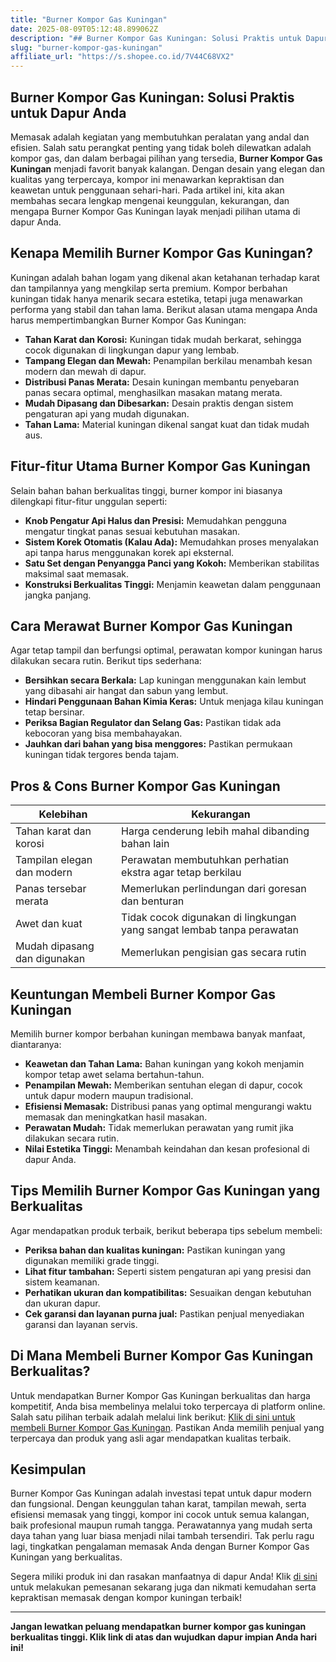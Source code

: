 ```yaml
---
title: "Burner Kompor Gas Kuningan"
date: 2025-08-09T05:12:48.899062Z
description: "## Burner Kompor Gas Kuningan: Solusi Praktis untuk Dapur Anda..."
slug: "burner-kompor-gas-kuningan"
affiliate_url: "https://s.shopee.co.id/7V44C68VX2"
---
```

## Burner Kompor Gas Kuningan: Solusi Praktis untuk Dapur Anda

Memasak adalah kegiatan yang membutuhkan peralatan yang andal dan efisien. Salah satu perangkat penting yang tidak boleh dilewatkan adalah kompor gas, dan dalam berbagai pilihan yang tersedia, **Burner Kompor Gas Kuningan** menjadi favorit banyak kalangan. Dengan desain yang elegan dan kualitas yang terpercaya, kompor ini menawarkan kepraktisan dan keawetan untuk penggunaan sehari-hari. Pada artikel ini, kita akan membahas secara lengkap mengenai keunggulan, kekurangan, dan mengapa Burner Kompor Gas Kuningan layak menjadi pilihan utama di dapur Anda.

## Kenapa Memilih Burner Kompor Gas Kuningan?

Kuningan adalah bahan logam yang dikenal akan ketahanan terhadap karat dan tampilannya yang mengkilap serta premium. Kompor berbahan kuningan tidak hanya menarik secara estetika, tetapi juga menawarkan performa yang stabil dan tahan lama. Berikut alasan utama mengapa Anda harus mempertimbangkan Burner Kompor Gas Kuningan:

- **Tahan Karat dan Korosi:** Kuningan tidak mudah berkarat, sehingga cocok digunakan di lingkungan dapur yang lembab.
- **Tampang Elegan dan Mewah:** Penampilan berkilau menambah kesan modern dan mewah di dapur.
- **Distribusi Panas Merata:** Desain kuningan membantu penyebaran panas secara optimal, menghasilkan masakan matang merata.
- **Mudah Dipasang dan Dibesarkan:** Desain praktis dengan sistem pengaturan api yang mudah digunakan.
- **Tahan Lama:** Material kuningan dikenal sangat kuat dan tidak mudah aus.

## Fitur-fitur Utama Burner Kompor Gas Kuningan

Selain bahan bahan berkualitas tinggi, burner kompor ini biasanya dilengkapi fitur-fitur unggulan seperti:

- **Knob Pengatur Api Halus dan Presisi:** Memudahkan pengguna mengatur tingkat panas sesuai kebutuhan masakan.
- **Sistem Korek Otomatis (Kalau Ada):** Memudahkan proses menyalakan api tanpa harus menggunakan korek api eksternal.
- **Satu Set dengan Penyangga Panci yang Kokoh:** Memberikan stabilitas maksimal saat memasak.
- **Konstruksi Berkualitas Tinggi:** Menjamin keawetan dalam penggunaan jangka panjang.

## Cara Merawat Burner Kompor Gas Kuningan

Agar tetap tampil dan berfungsi optimal, perawatan kompor kuningan harus dilakukan secara rutin. Berikut tips sederhana:

- **Bersihkan secara Berkala:** Lap kuningan menggunakan kain lembut yang dibasahi air hangat dan sabun yang lembut.
- **Hindari Penggunaan Bahan Kimia Keras:** Untuk menjaga kilau kuningan tetap bersinar.
- **Periksa Bagian Regulator dan Selang Gas:** Pastikan tidak ada kebocoran yang bisa membahayakan.
- **Jauhkan dari bahan yang bisa menggores:** Pastikan permukaan kuningan tidak tergores benda tajam.

## Pros & Cons Burner Kompor Gas Kuningan

| Kelebihan | Kekurangan |
| ----------- | ----------- |
| Tahan karat dan korosi | Harga cenderung lebih mahal dibanding bahan lain |
| Tampilan elegan dan modern | Perawatan membutuhkan perhatian ekstra agar tetap berkilau |
| Panas tersebar merata | Memerlukan perlindungan dari goresan dan benturan |
| Awet dan kuat | Tidak cocok digunakan di lingkungan yang sangat lembab tanpa perawatan |
| Mudah dipasang dan digunakan | Memerlukan pengisian gas secara rutin |

## Keuntungan Membeli Burner Kompor Gas Kuningan

Memilih burner kompor berbahan kuningan membawa banyak manfaat, diantaranya:

- **Keawetan dan Tahan Lama:** Bahan kuningan yang kokoh menjamin kompor tetap awet selama bertahun-tahun.
- **Penampilan Mewah:** Memberikan sentuhan elegan di dapur, cocok untuk dapur modern maupun tradisional.
- **Efisiensi Memasak:** Distribusi panas yang optimal mengurangi waktu memasak dan meningkatkan hasil masakan.
- **Perawatan Mudah:** Tidak memerlukan perawatan yang rumit jika dilakukan secara rutin.
- **Nilai Estetika Tinggi:** Menambah keindahan dan kesan profesional di dapur Anda.

## Tips Memilih Burner Kompor Gas Kuningan yang Berkualitas

Agar mendapatkan produk terbaik, berikut beberapa tips sebelum membeli:

- **Periksa bahan dan kualitas kuningan:** Pastikan kuningan yang digunakan memiliki grade tinggi.
- **Lihat fitur tambahan:** Seperti sistem pengaturan api yang presisi dan sistem keamanan.
- **Perhatikan ukuran dan kompatibilitas:** Sesuaikan dengan kebutuhan dan ukuran dapur.
- **Cek garansi dan layanan purna jual:** Pastikan penjual menyediakan garansi dan layanan servis.

## Di Mana Membeli Burner Kompor Gas Kuningan Berkualitas?

Untuk mendapatkan Burner Kompor Gas Kuningan berkualitas dan harga kompetitif, Anda bisa membelinya melalui toko terpercaya di platform online. Salah satu pilihan terbaik adalah melalui link berikut: [Klik di sini untuk membeli Burner Kompor Gas Kuningan](https://s.shopee.co.id/7V44C68VX2). Pastikan Anda memilih penjual yang terpercaya dan produk yang asli agar mendapatkan kualitas terbaik.

## Kesimpulan

Burner Kompor Gas Kuningan adalah investasi tepat untuk dapur modern dan fungsional. Dengan keunggulan tahan karat, tampilan mewah, serta efisiensi memasak yang tinggi, kompor ini cocok untuk semua kalangan, baik profesional maupun rumah tangga. Perawatannya yang mudah serta daya tahan yang luar biasa menjadi nilai tambah tersendiri. Tak perlu ragu lagi, tingkatkan pengalaman memasak Anda dengan Burner Kompor Gas Kuningan yang berkualitas.

Segera miliki produk ini dan rasakan manfaatnya di dapur Anda! Klik [di sini](https://s.shopee.co.id/7V44C68VX2) untuk melakukan pemesanan sekarang juga dan nikmati kemudahan serta kepraktisan memasak dengan kompor kuningan terbaik!

---

**Jangan lewatkan peluang mendapatkan burner kompor gas kuningan berkualitas tinggi. Klik link di atas dan wujudkan dapur impian Anda hari ini!**